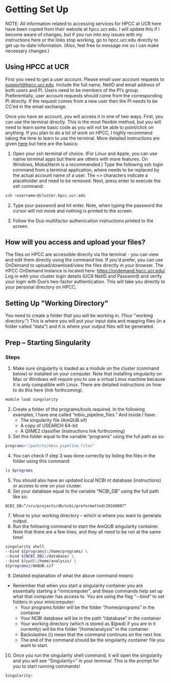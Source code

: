 # Getting Set Up
NOTE: All information related to accessing services for HPCC at UCR here have been copied from their website at hpcc.ucr.edu. I will update this if I become aware of changes, but if you run into any issues with my instructions here or the links stop working, go to hpcc.ucr.edu directly to get up-to-date information. (Also, feel free to message me so I can make necessary changes.)

## Using HPCC at UCR
First you need to get a user account. Please email user account requests to support@hpcc.ucr.edu. Include the full name, NetID and email address of both users and PI. Users need to be members of the PI’s group. Preferentially, user account requests should come from the corresponding PI directly. If the request comes from a new user then the PI needs to be CC’ed in the email exchange.

Once you have an account, you will access it in one of two ways. First, you can use the terminal directly. This is the most flexible method, but you will need to learn some basic code as you will not be able to point/click on anything. If you plan to do a lot of work on HPCC, I highly recommend taking the time to learn to use the terminal. More detailed instructions are given [here](https://hpcc.ucr.edu/manuals/access/login/#a-ssh-login-from-terminal) but here are the basics:

1. Open your ssh terminal of choice. (For Linux and Apple, you can use native terminal apps but there are others with more features. On Windows, MobaXterm is a recommended.) Type the following ssh login command from a terminal application, where <username> needs to be replaced by the actual account name of a user. The <> characters indicate a placeholder and need to be removed. Next, press enter to execute the ssh command.

```sh
ssh <username>@cluster.hpcc.ucr.edu
```

2. Type your password and hit enter. Note, when typing the password the cursor will not move and nothing is printed to the screen. 

3. Follow the Duo multifactor authenication instructions printed to the screen.

## How will you access and upload your files?
The files on HPCC are accessible directly via the terminal - you can view and edit them directly using the command line. If you'd prefer, you can use OnDemand to upload/download/view the files directly in your browser. The HPCC OnDemand instance is located here: https://ondemand.hpcc.ucr.edu/. Log in with your cluster login details (UCR NetID and Password) and verify your login with Duo’s two-factor authentication. This will take you directly to your personal directory on HPCC.







## Setting Up "Working Directory"
You need to create a folder that you will be working in. (Your "working directory.") This is where you will put your input data and mapping files (in a folder called "data") and it is where your output files will be generated.



## Prep – Starting Singularity

### Steps
1. Make sure singularity is loaded as a module on the cluster (command below) or installed on your computer. Note that installing singularity on Mac or Windows will require you to use a virtual Linux machine because it is only compatible with Linux. There are detailed instructions on how to do this here (link forthcoming).
```sh
module load singularity
```
2. Create a folder of the programs/tools required. In the following examples, I have one called “mbio_pipeline_files.” And inside I have:
    - The singularity file (AmQUB.sif)
    - A copy of USEARCH 64-bit
    - A QIIME2 classifier (instructions link forthcoming)
3. Set this folder equal to the variable “programs” using the full path as so: 
```sh
programs="/path/to/mbio_pipeline_files"
```
4. You can check if step 3 was done correctly by listing the files in the folder using this command:
```sh
ls $programs
```
5. You should also have an updated local NCBI nt database (instructions) or access to one on your cluster.
6. Set your database equal to the variable “NCBI_DB” using the full path like so:
```sh
NCBI_DB=”/srv/projects/db/ncbi/preformatted/20240807”
```
7. Move to your working directory – which is where you want to generate output.
8. Run the following command to start the AmQUB singularity container. Note that there are a few lines, and they all need to be run at the same time! 
```sh
singularity shell 
--bind ${programs}:/home/programs/ \
--bind ${NCBI_DB}:/database/ \
--bind $(pwd):/home/analysis/ \
${programs}/AmQUB.sif'
```
9. Detailed explanation of what the above command means: 
- Remember that when you start a singularity container you are essentially starting a “minicomputer”, and these commands help set up what that computer has access to. You are using the flag “--bind” to set folders in your minicomputer:
    - Your programs folder will be the folder “/home/programs” in the container
    - Your NCBI database will be in the path “/database” in the container
    - Your working directory (which is stored as $(pwd) if you are in it currently) will be the folder “/home/analysis” in the container
    - Backslashes (\\) mean that the command continues on the next line.
    - The end of the command should be the singularity container file you want to start.
10. Once you run the singularity shell command, it will open the singularity and you will see “Singularity>” in your terminal. This is the prompt for you to start running commands!
```sh
Singularity>                             
```
&nbsp;